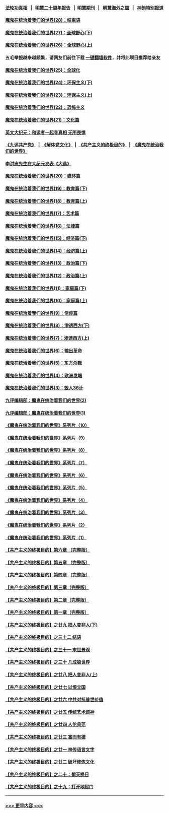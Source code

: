 #### [法轮功真相](https://github.com/gfw-breaker/truth/blob/master/README.md?t=0) &nbsp;&nbsp;|&nbsp;&nbsp; [明慧二十周年报告](https://github.com/gfw-breaker/mh-reports/blob/master/README.md?t=0) &nbsp;&nbsp;|&nbsp;&nbsp;[明慧期刊](https://github.com/gfw-breaker/mh-qikan) &nbsp;&nbsp;|&nbsp;&nbsp; [明慧海外之窗](https://github.com/gfw-breaker/mh-news/blob/master/README.md?t=0) &nbsp;&nbsp;|&nbsp;&nbsp; [神韵特别报道](https://github.com/gfw-breaker/mh-news/blob/master/shenyun.md?t=0)
#### [魔鬼在统治着我们的世界(28)：结束语](../pages/nsc422/n10936246.md?t=07180351) 
#### [魔鬼在统治着我们的世界(27)：全球野心(下)](../pages/nsc422/n10928319.md?t=07180351) 
#### [魔鬼在统治着我们的世界(26)：全球野心(上)](../pages/nsc422/n10900318.md?t=07180351) 
#### 五毛举报越来越频繁，请网友们前往下载 [一键翻墙软件](https://github.com/gfw-breaker/ssr-accounts)，并将此项目推荐给亲友
#### [魔鬼在统治着我们的世界(25)：全球化](../pages/nsc422/n10788205.md?t=07180351) 
#### [魔鬼在统治着我们的世界(24)：环保主义(下)](../pages/nsc422/n10695307.md?t=07180351) 
#### [魔鬼在统治着我们的世界(23)：环保主义(上)](../pages/nsc422/n10688613.md?t=07180351) 
#### [魔鬼在统治着我们的世界(22)：恐怖主义](../pages/nsc422/n10614727.md?t=07180351) 
#### [魔鬼在统治着我们的世界(21)：文化篇](../pages/nsc422/n10597706.md?t=07180351) 
#### [英文大纪元：和读者一起寻真相 无所畏惧](../pages/nsc422/n12542027.md?t=07180351) 
#### [《九评共产党》](https://github.com/begood0513/9ping.md/blob/master/README.md) &nbsp;|&nbsp; [《解体党文化》](../../../../jtdwh.md/blob/master/README.md)  &nbsp;|&nbsp; [《共产主义的终极目的》](../../../../gczydzjmd.md/blob/master/README.md) &nbsp;|&nbsp; [《魔鬼在统治我们的世界》](../../../../mgztzwmdsj.md/blob/master/README.md) 
#### [李洪志先生在大纪元发表《大选》](../pages/nsc422/n12534746.md?t=07180351) 
#### [魔鬼在统治着我们的世界(20)：媒体篇](../pages/nsc422/n10586579.md?t=07180351) 
#### [魔鬼在统治着我们的世界(19)：教育篇(下)](../pages/nsc422/n10564808.md?t=07180351) 
#### [魔鬼在统治着我们的世界(18)：教育篇(上)](../pages/nsc422/n10526970.md?t=07180351) 
#### [魔鬼在统治着我们的世界(17)：艺术篇](../pages/nsc422/n10499093.md?t=07180351) 
#### [魔鬼在统治着我们的世界(16)：法律篇](../pages/nsc422/n10485969.md?t=07180351) 
#### [魔鬼在统治着我们的世界(15)：经济篇(下)](../pages/nsc422/n10469975.md?t=07180351) 
#### [魔鬼在统治着我们的世界(14)：经济篇(上)](../pages/nsc422/n10457370.md?t=07180351) 
#### [魔鬼在统治着我们的世界(13)：政治篇(下)](../pages/nsc422/n10448270.md?t=07180351) 
#### [魔鬼在统治着我们的世界(12)：政治篇(上)](../pages/nsc422/n10444576.md?t=07180351) 
#### [魔鬼在统治着我们的世界(11)：家庭篇(下)](../pages/nsc422/n10440961.md?t=07180351) 
#### [魔鬼在统治着我们的世界(10)：家庭篇(上)](../pages/nsc422/n10435448.md?t=07180351) 
#### [魔鬼在统治着我们的世界(9)：信仰篇](../pages/nsc422/n10432159.md?t=07180351) 
#### [魔鬼在统治着我们的世界(8)：渗透西方(下)](../pages/nsc422/n10429603.md?t=07180351) 
#### [魔鬼在统治着我们的世界(7)：渗透西方(上)](../pages/nsc422/n10426013.md?t=07180351) 
#### [魔鬼在统治着我们的世界(6)：输出革命](../pages/nsc422/n10421536.md?t=07180351) 
#### [魔鬼在统治着我们的世界(5)：东方杀戮](../pages/nsc422/n10417707.md?t=07180351) 
#### [魔鬼在统治着我们的世界(4)：欧洲发端](../pages/nsc422/n10414890.md?t=07180351) 
#### [魔鬼在统治着我们的世界(3)：毁人36计](../pages/nsc422/n10411583.md?t=07180351) 
#### [九评编辑部：魔鬼在统治着我们的世界(2)](../pages/nsc422/n10410036.md?t=07180351) 
#### [九评编辑部：魔鬼在统治着我们的世界(1)](../pages/nsc422/n10406825.md?t=07180351) 
#### [《魔鬼在统治着我们的世界》系列片（10）](../pages/nsc422/n12292670.md?t=07180351) 
#### [《魔鬼在统治着我们的世界》系列片（9）](../pages/nsc422/n12290859.md?t=07180351) 
#### [《魔鬼在统治着我们的世界》系列片（8）](../pages/nsc422/n12287445.md?t=07180351) 
#### [《魔鬼在统治着我们的世界》系列片（7）](../pages/nsc422/n12283425.md?t=07180351) 
#### [《魔鬼在统治着我们的世界》系列片（6）](../pages/nsc422/n12282314.md?t=07180351) 
#### [《魔鬼在统治着我们的世界》系列片（5）](../pages/nsc422/n12281419.md?t=07180351) 
#### [《魔鬼在统治着我们的世界》系列片（4）](../pages/nsc422/n12274024.md?t=07180351) 
#### [《魔鬼在统治着我们的世界》系列片（3）](../pages/nsc422/n12271322.md?t=07180351) 
#### [《魔鬼在统治着我们的世界》系列片（2）](../pages/nsc422/n12269049.md?t=07180351) 
#### [《魔鬼在统治着我们的世界》系列片（1）](../pages/nsc422/n12267575.md?t=07180351) 
#### [【共产主义的终极目的】第六章 （完整版）](../pages/nsc422/n11428913.md?t=07180351) 
#### [【共产主义的终极目的】第五章 （完整版）](../pages/nsc422/n11428912.md?t=07180351) 
#### [【共产主义的终极目的】第四章 （完整版）](../pages/nsc422/n11428907.md?t=07180351) 
#### [【共产主义的终极目的】第三章（完整版）](../pages/nsc422/n11428848.md?t=07180351) 
#### [【共产主义的终极目的】第二章（完整版）](../pages/nsc422/n11428831.md?t=07180351) 
#### [【共产主义的终极目的】第一章（完整版）](../pages/nsc422/n11417651.md?t=07180351) 
#### [【共产主义的终极目的】之廿九 把人变非人(下)](../pages/nsc422/n11344140.md?t=07180351) 
#### [【共产主义的终极目的】之三十二 结语](../pages/nsc422/n11360535.md?t=07180351) 
#### [【共产主义的终极目的】之三十一 末世景观](../pages/nsc422/n11351129.md?t=07180351) 
#### [【共产主义的终极目的】之三十 几成狼世界](../pages/nsc422/n11348280.md?t=07180351) 
#### [【共产主义的终极目的】之廿八 把人变非人(上)](../pages/nsc422/n11340492.md?t=07180351) 
#### [【共产主义的终极目的】之廿七 以恨立国](../pages/nsc422/n11336944.md?t=07180351) 
#### [【共产主义的终极目的】之廿六 中共对抗普世价值](../pages/nsc422/n11324785.md?t=07180351) 
#### [【共产主义的终极目的】之廿五 传统艺术颂神](../pages/nsc422/n11296396.md?t=07180351) 
#### [【共产主义的终极目的】之廿四 人伦典范](../pages/nsc422/n11296397.md?t=07180351) 
#### [【共产主义的终极目的】之廿三 富而有德](../pages/nsc422/n11283598.md?t=07180351) 
#### [【共产主义的终极目的】之廿一 神传语言文字](../pages/nsc422/n11263265.md?t=07180351) 
#### [【共产主义的终极目的】之廿二 破坏修炼文化](../pages/nsc422/n11245728.md?t=07180351) 
#### [【共产主义的终极目的】之二十：偷天换日](../pages/nsc422/n11238846.md?t=07180351) 
#### [【共产主义的终极目的】之十九：打开地狱门](../pages/nsc422/n11206376.md?t=07180351) 

----
#### [ >>> 更早内容 <<< ](../indexes/nsc422-earlier.md)
